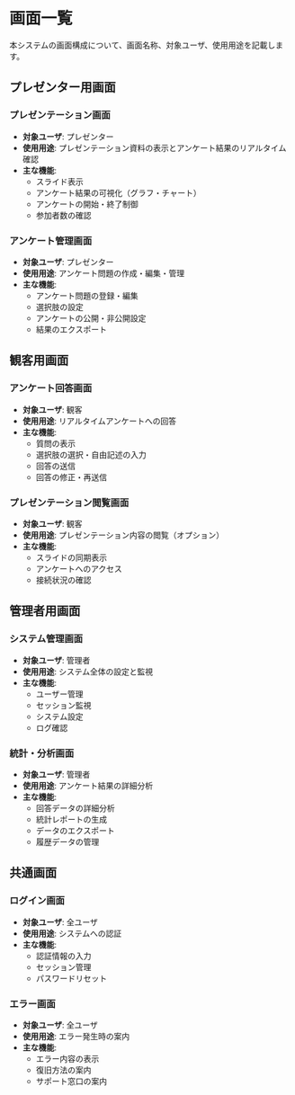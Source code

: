 # 画面一覧

本システムの画面構成について、画面名称、対象ユーザ、使用用途を記載します。

## プレゼンター用画面

### プレゼンテーション画面
- **対象ユーザ**: プレゼンター
- **使用用途**: プレゼンテーション資料の表示とアンケート結果のリアルタイム確認
- **主な機能**:
  - スライド表示
  - アンケート結果の可視化（グラフ・チャート）
  - アンケートの開始・終了制御
  - 参加者数の確認

### アンケート管理画面
- **対象ユーザ**: プレゼンター
- **使用用途**: アンケート問題の作成・編集・管理
- **主な機能**:
  - アンケート問題の登録・編集
  - 選択肢の設定
  - アンケートの公開・非公開設定
  - 結果のエクスポート

## 観客用画面

### アンケート回答画面
- **対象ユーザ**: 観客
- **使用用途**: リアルタイムアンケートへの回答
- **主な機能**:
  - 質問の表示
  - 選択肢の選択・自由記述の入力
  - 回答の送信
  - 回答の修正・再送信

### プレゼンテーション閲覧画面
- **対象ユーザ**: 観客
- **使用用途**: プレゼンテーション内容の閲覧（オプション）
- **主な機能**:
  - スライドの同期表示
  - アンケートへのアクセス
  - 接続状況の確認

## 管理者用画面

### システム管理画面
- **対象ユーザ**: 管理者
- **使用用途**: システム全体の設定と監視
- **主な機能**:
  - ユーザー管理
  - セッション監視
  - システム設定
  - ログ確認

### 統計・分析画面
- **対象ユーザ**: 管理者
- **使用用途**: アンケート結果の詳細分析
- **主な機能**:
  - 回答データの詳細分析
  - 統計レポートの生成
  - データのエクスポート
  - 履歴データの管理

## 共通画面

### ログイン画面
- **対象ユーザ**: 全ユーザ
- **使用用途**: システムへの認証
- **主な機能**:
  - 認証情報の入力
  - セッション管理
  - パスワードリセット

### エラー画面
- **対象ユーザ**: 全ユーザ
- **使用用途**: エラー発生時の案内
- **主な機能**:
  - エラー内容の表示
  - 復旧方法の案内
  - サポート窓口の案内